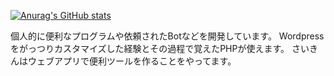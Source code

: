 [![Anurag's GitHub stats](https://github-readme-stats.vercel.app/api?username=Tarec39&theme=onedark)](https://github.com/anuraghazra/github-readme-stats)

個人的に便利なプログラムや依頼されたBotなどを開発しています。
Wordpressをがっつりカスタマイズした経験とその過程で覚えたPHPが使えます。
さいきんはウェブアプリで便利ツールを作ることをやってます。
